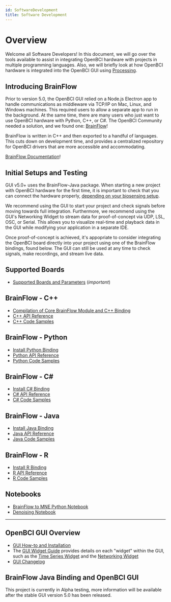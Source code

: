 ```yaml
---
id: SoftwareDevelopment
title: Software Development
---
```

# Overview

Welcome all Software Developers! In this document, we will go over the tools available to assist in integrating OpenBCI hardware with projects in multiple programming languages. Also, we will briefly look at how OpenBCI hardware is integrated into the OpenBCI GUI using [Processing](https://en.wikipedia.org/wiki/Processing_(programming_language)).

## Introducing BrainFlow

Prior to version 5.0, the OpenBCI GUI relied on a Node.js Electron app to handle communications as middleware via TCP/IP on Mac, Linux, and Windows machines. This required users to allow a separate app to run in the background. At the same time, there are many users who just want to use OpenBCI hardware with Python, C++, or C#. The OpenBCI Community needed a solution, and we found one: [BrainFlow](https://brainflow.readthedocs.io/en/stable/index.html)!

BrainFlow is written in C++ and then exported to a handful of languages. This cuts down on development time, and provides a centralized repository for OpenBCI drivers that are more accessible and accommodating.

[BrainFlow Documentation](https://brainflow.readthedocs.io/en/stable/index.html)!

## Initial Setups and Testing

GUI v5.0+ uses the BrainFlow-Java package. When starting a new project with OpenBCI hardware for the first time, it is important to check that you can connect the hardware properly, [depending on your biosensing setup](ForDevelopersLanding#biosensing-setups). 

We recommend using the GUI to start your project and check signals before moving towards full integration. Furthermore, we recommend using the GUI's Networking Widget to stream data for proof-of-concept via UDP, LSL, OSC, or Serial. This allows you to visualize real-time and playback data in the GUI while modifying your application in a separate IDE.

Once proof-of-concept is achieved, it's appopriate to consider integrating the OpenBCI board directly into your project using one of the BrainFlow bindings, found below. The GUI can still be used at any time to check signals, make recordings, and stream live data.

## Supported Boards

-   [Supported Boards and Parameters](https://brainflow.readthedocs.io/en/stable/SupportedBoards.html#supported-boards) (_important_)

## BrainFlow - C++

-   [Compilation of Core BrainFlow Module and C++ Binding](https://brainflow.readthedocs.io/en/stable/BuildBrainFlow.html#compilation-of-core-module-and-c-binding)
-   [C++ API Reference](https://brainflow.readthedocs.io/en/stable/UserAPI.html#c-api-reference)
-   [C++ Code Samples](https://brainflow.readthedocs.io/en/stable/Examples.html#id1)

## BrainFlow - Python

-   [Install Python Binding](https://brainflow.readthedocs.io/en/stable/BuildBrainFlow.html#python)
-   [Python API Reference](https://brainflow.readthedocs.io/en/stable/UserAPI.html#python-api-reference)
-   [Python Code Samples](https://brainflow.readthedocs.io/en/stable/Examples.html#python)

## BrainFlow - C#

-   [Install C# Binding](https://brainflow.readthedocs.io/en/stable/BuildBrainFlow.html#c)
-   [C# API Reference](https://brainflow.readthedocs.io/en/stable/UserAPI.html#id1)
-   [C# Code Samples](https://brainflow.readthedocs.io/en/stable/Examples.html#c)

## BrainFlow - Java

-   [Install Java Binding](https://brainflow.readthedocs.io/en/stable/BuildBrainFlow.html#java)
-   [Java API Reference](https://brainflow.readthedocs.io/en/stable/UserAPI.html#java-api-reference)
-   [Java Code Samples](https://brainflow.readthedocs.io/en/stable/Examples.html#java)

## BrainFlow - R

-   [Install R Binding](https://brainflow.readthedocs.io/en/stable/BuildBrainFlow.html#r)
-   [R API Reference](https://brainflow.readthedocs.io/en/stable/UserAPI.html#r-api-reference)
-   [R Code Samples](https://brainflow.readthedocs.io/en/stable/Examples.html#r)

## Notebooks

-   [BrainFlow to MNE Python Notebook](https://brainflow.readthedocs.io/en/stable/notebooks/brainflow_mne.html)
-   [Denoising Notebook](https://brainflow.readthedocs.io/en/stable/notebooks/denoising.html)

* * *

## OpenBCI GUI Overview

-   [GUI How-to and Installation](Software/OpenBCISoftware/01-OpenBCI_GUI.md)
-   The [GUI Widget Guide](Software/OpenBCISoftware/GUIWidgets) provides details on each "widget" within the GUI, such as the [Time Series Widget](Software/OpenBCISoftware/GUIWidgets#time-series) and the [Networking Widget](Software/OpenBCISoftware/GUIWidgets#networking)
-   [GUI Changelog](https://github.com/OpenBCI/OpenBCI_GUI/blob/master/CHANGELOG.md)

## BrainFlow Java Binding and OpenBCI GUI

This project is currently in Alpha testing, more information will be available after the stable GUI version 5.0 has been released.
